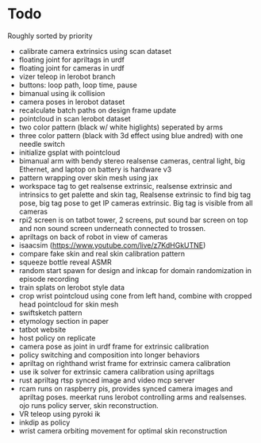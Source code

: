 # Todo

Roughly sorted by priority

- calibrate camera extrinsics using scan dataset
- floating joint for apriltags in urdf
- floating joint for cameras in urdf
- vizer teleop in lerobot branch
- buttons: loop path, loop time, pause
- bimanual using ik collision
- camera poses in lerobot dataset 
- recalculate batch paths on design frame update
- pointcloud in scan lerobot dataset
- two color pattern (black w/ white higlights) seperated by arms
- three color pattern (black with 3d effect using blue andred) with one needle switch
- initialize gsplat with pointcloud
- bimanual arm with bendy stereo realsense cameras, central light, big Ethernet, and laptop on battery is hardware v3
- pattern wrapping over skin mesh using jax
- workspace tag to get realsense extrinsic, realsense extrinsic and intrinsics to get palette and skin tag, Realsense extrinsic to find big tag pose, big tag pose to get IP cameras extrinsic. Big tag is visible from all cameras
- rpi2 screen is on tatbot tower, 2 screens, put sound bar screen on top and non sound screen underneath connected to trossen.
- apriltags on back of robot in view of cameras
- isaacsim (https://www.youtube.com/live/z7KdHGkUTNE)
- compare fake skin and real skin calibration pattern
- squeeze bottle reveal ASMR
- random start spawn for design and inkcap for domain randomization in episode recording
- train splats on lerobot style data
- crop wrist pointcloud using cone from left hand, combine with cropped head pointcloud for skin mesh
- swiftsketch pattern
- etymology section in paper
- tatbot website
- host policy on replicate
- camera pose as joint in urdf frame for extrinsic calibration
- policy switching and composition into longer behaviors
- apriltag on righthand wrist frame for extrinsic camera calibration
- use ik solver for extrinsic camera calibration using apriltags
- rust apriltag rtsp synced image and video mcp server
- rcam runs on raspberry pis, provides synced camera images and apriltag poses. meerkat runs lerobot controlling arms and realsenses. ojo runs policy server, skin reconstruction.
- VR teleop using pyroki ik
- inkdip as policy
- wrist camera orbiting movement for optimal skin reconstruction